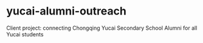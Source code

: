 # yucai-alumni-outreach
 Client project: connecting Chongqing Yucai Secondary School Alumni for all Yucai students 
